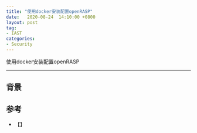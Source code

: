 ```yaml
---
title: "使用docker安装配置openRASP"
date:   2020-08-24  14:10:00 +0800
layout: post
tag:
- IAST
categories:
- Security
---
```


使用docker安装配置openRASP

-------
## 背景



## 参考
- []()【】

